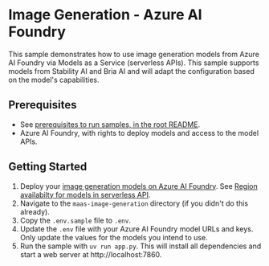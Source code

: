 # Image Generation - Azure AI Foundry

This sample demonstrates how to use image generation models from Azure AI Foundry via Models as a Service (serverless APIs). This sample supports models from Stability AI and Bria AI and will adapt the configuration based on the model's capabilities.

## Prerequisites

- See [prerequisites to run samples, in the root README](../README.md).
- Azure AI Foundry, with rights to deploy models and access to the model APIs.

## Getting Started

1. Deploy your [image generation models on Azure AI Foundry](https://learn.microsoft.com/en-us/azure/ai-studio/how-to/deploy-models-serverless?tabs=azure-ai-studio). See [Region availabilty for models in serverless API](https://learn.microsoft.com/en-us/azure/ai-studio/how-to/deploy-models-serverless-availability).
1. Navigate to the `maas-image-generation` directory (if you didn't do this already).
1. Copy the `.env.sample` file to `.env`.
1. Update the `.env` file with your Azure AI Foundry model URLs and keys. Only update the values for the models you intend to use.
1. Run the sample with `uv run app.py`. This will install all dependencies and start a web server at http://localhost:7860.